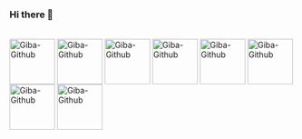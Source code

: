 ### Hi there 👋


<div style="display: inline_block"><br>
<img align="center" alt="Giba-Github" height="80" width="80" src="https://developer.salesforce.com/resources2/certification-site/images/Certifications-logo/Administrator.png">
<img align="center" alt="Giba-Github" height="80" width="80" src="https://developer.salesforce.com/resources2/certification-site/images/Certifications-logo/Platform-App-Builder.png">
<img align="center" alt="Giba-Github" height="80" width="80" src="https://developer.salesforce.com/resources2/certification-site/images/Certifications-logo/Sales-Cloud-Consultant.png">
<img align="center" alt="Giba-Github" height="80" width="80" src="https://developer.salesforce.com/resources2/certification-site/images/Certifications-logo/Service-Cloud-Consultant.png">
<img align="center" alt="Giba-Github" height="80" width="80" src="https://developer.salesforce.com/resources2/certification-site/images/Certifications-logo/Experience-Cloud-Consultant.png">
<img align="center" alt="Giba-Github" height="80" width="80" src="https://developer.salesforce.com/resources2/certification-site/images/Certifications-logo/Sharing-and-Visibility-Designer.png">
<img align="center" alt="Giba-Github" height="80" width="80" src="https://developer.salesforce.com/resources2/certification-site/images/Certifications-logo/Marketing-Cloud-Administrator.png"> 
<img align="center" alt="Giba-Github" height="80" width="80" src="https://developer.salesforce.com/resources2/certification-site/images/Certifications-logo/Marketing-Cloud-Email-Specialist.png">
</div>

<!--
**gooliveira/gooliveira** is a ✨ _special_ ✨ repository because its `README.md` (this file) appears on your GitHub profile.

Here are some ideas to get you started:

https://shields.io/

- 🔭 I’m currently working on ...
- 🌱 I’m currently learning ...
- 👯 I’m looking to collaborate on ...
- 🤔 I’m looking for help with ...
- 💬 Ask me about ...
- 📫 How to reach me: ...
- 😄 Pronouns: ...
- ⚡ Fun fact: ...
<img height="180em" src="https://github-readme-stats.vercel.app/api/top-langs/?username=gooliveira&layout=compact&langs_count=7&theme=dracula"/>




<img height="180em" src="https://github-readme-stats.vercel.app/api?username=gooliveira&show_icons=true&theme=blue-blue&include_all_commits=true&count_private=true"/>

<img height="180em" src="https://github-readme-stats.vercel.app/api/top-langs/?username=gooliveira&theme=blue-green&include_all_commits=true&count_private=true"/>


<div style="display: inline_block"><br>
  <img align="center" alt="Giba-Salesforce" height="30" width="40" src="https://raw.githubusercontent.com/devicons/devicon/master/icons/salesforce/salesforce-original.svg">
  <img align="center" alt="Giba-Jira" height="30" width="40" src="https://cdn.jsdelivr.net/gh/devicons/devicon/icons/jira/jira-original.svg">
  <img align="center" alt="Giba-HTML" height="30" width="40" src="https://raw.githubusercontent.com/devicons/devicon/master/icons/html5/html5-original.svg">
  <img align="center" alt="Giba-CSS" height="30" width="40" src="https://raw.githubusercontent.com/devicons/devicon/master/icons/css3/css3-original.svg">
  <img align="center" alt="Giba-Javascript" height="30" width="40" src="https://cdn.jsdelivr.net/gh/devicons/devicon/icons/javascript/javascript-original.svg">
  <img align="center" alt="Giba-Filezilla" height="30" width="40" src="https://cdn.jsdelivr.net/gh/devicons/devicon/icons/filezilla/filezilla-plain.svg">
        <img align="center" alt="Giba-Slack" height="30" width="40" src="https://cdn.jsdelivr.net/gh/devicons/devicon/icons/slack/slack-original.svg">
        <img align="center" alt="Giba-VsCode" height="30" width="40" src="https://cdn.jsdelivr.net/gh/devicons/devicon/icons/vscode/vscode-original.svg">
        <img align="center" alt="Giba-Trello" height="30" width="40" src="https://cdn.jsdelivr.net/gh/devicons/devicon/icons/trello/trello-plain.svg">
        <img align="center" alt="Giba-Linkedin" height="30" width="40" src="https://cdn.jsdelivr.net/gh/devicons/devicon/icons/linkedin/linkedin-original.svg">
          <img align="center" alt="Giba-Github" height="30" width="40" src="https://cdn.jsdelivr.net/gh/devicons/devicon/icons/github/github-original.svg">
<img align="center" alt="Giba-Github" height="30" width="40" src="https://trailhead.salesforce.com/assets/ranks/ranger-4ff0ee9f9279c163c5fca383a6fdc3b1a20fb9a22049483337e06e3a20b7a42d.png">



https://trailhead.salesforce.com/assets/ranks/ranger-4ff0ee9f9279c163c5fca383a6fdc3b1a20fb9a22049483337e06e3a20b7a42d.png
  
  
  [Status](https://github-readme-stats.vercel.app/api?username=gooliveira) [![Linguagens](https://github-readme-stats.vercel.app/api/top-langs/?username=gooliveira&layout=compact)](link_do_seu_perfil)

  
  
  <img alt="GitHub language count" src="https://img.shields.io/github/languages/count/gooliveira/LPs">
  
</div>

-->



